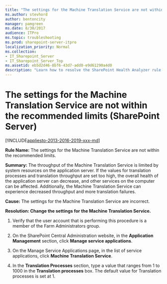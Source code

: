 ```yaml
---
title: "The settings for the Machine Translation Service are not within the recommended limits (SharePoint Server)"
ms.author: stevhord
author: bentoncity
manager: pamgreen
ms.date: 8/30/2017
audience: ITPro
ms.topic: troubleshooting
ms.prod: sharepoint-server-itpro
localization_priority: Normal
ms.collection:
- IT_Sharepoint_Server
- IT_Sharepoint_Server_Top
ms.assetid: eb5d2d46-8bf6-43d7-add0-e9d61290a4d0
description: "Learn how to resolve the SharePoint Health Analyzer rule: The settings for the Machine Translation Service are not within the recommended limits, for SharePoint Server."
---
```


# The settings for the Machine Translation Service are not within the recommended limits (SharePoint Server)

[!INCLUDE[appliesto-2013-2016-2019-xxx-md](../includes/appliesto-2013-2016-2019-xxx-md.md)]
  
 **Rule Name:** The settings for the Machine Translation Service are not within the recommended limits. 
  
 **Summary:** The throughput of the Machine Translation Service is limited by system resources on the application server. If the values for translation processes and translation throughput are set too high, the overall health of the application server can decrease, and other services on the computer can be affected. Additionally, the Machine Translation Service can experience decreased throughput and more translation failures. 
  
 **Cause:** The settings for the Machine Translation Service are incorrect. 
  
 **Resolution: Change the settings for the Machine Translation Service.**
  
1. Verify that the user account that is performing this procedure is a member of the Farm Administrators group.
    
2. On the SharePoint Central Administration website, in the **Application Management** section, click **Manage service applications**.
    
3. On the Manage Service Applications page, in the list of service applications, click **Machine Translation Service**.
    
4. In the **Translation Processes** section, type a value that ranges from 1 to 1000 in the **Translation processes** box. The default value for Translation processes is set at 1. 
    

